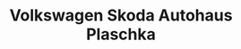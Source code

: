 ---
title: "Volkswagen Skoda Autohaus Plaschka"
url: /amelinghausen/volkswagen-skoda-autohaus-plaschka/
shop: Autohaus
---